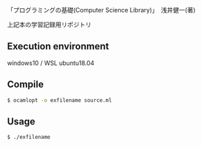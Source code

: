 「プログラミングの基礎(Computer Science Library)」　浅井健一(著)

上記本の学習記録用リポジトリ

## Execution environment
windows10 / WSL ubuntu18.04

## Compile
```bash
$ ocamlopt -o exfilename source.ml
```

## Usage
```bash
$ ./exfilename
```